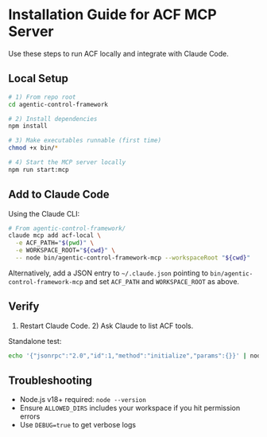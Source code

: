 # Installation Guide for ACF MCP Server

Use these steps to run ACF locally and integrate with Claude Code.

## Local Setup

```bash
# 1) From repo root
cd agentic-control-framework

# 2) Install dependencies
npm install

# 3) Make executables runnable (first time)
chmod +x bin/*

# 4) Start the MCP server locally
npm run start:mcp
```

## Add to Claude Code

Using the Claude CLI:

```bash
# From agentic-control-framework/
claude mcp add acf-local \
  -e ACF_PATH="$(pwd)" \
  -e WORKSPACE_ROOT="${cwd}" \
  -- node bin/agentic-control-framework-mcp --workspaceRoot "${cwd}"
```

Alternatively, add a JSON entry to `~/.claude.json` pointing to `bin/agentic-control-framework-mcp` and set `ACF_PATH` and `WORKSPACE_ROOT` as above.

## Verify

1) Restart Claude Code. 2) Ask Claude to list ACF tools.

Standalone test:

```bash
echo '{"jsonrpc":"2.0","id":1,"method":"initialize","params":{}}' | node src/mcp_server.js
```

## Troubleshooting

- Node.js v18+ required: `node --version`
- Ensure `ALLOWED_DIRS` includes your workspace if you hit permission errors
- Use `DEBUG=true` to get verbose logs
